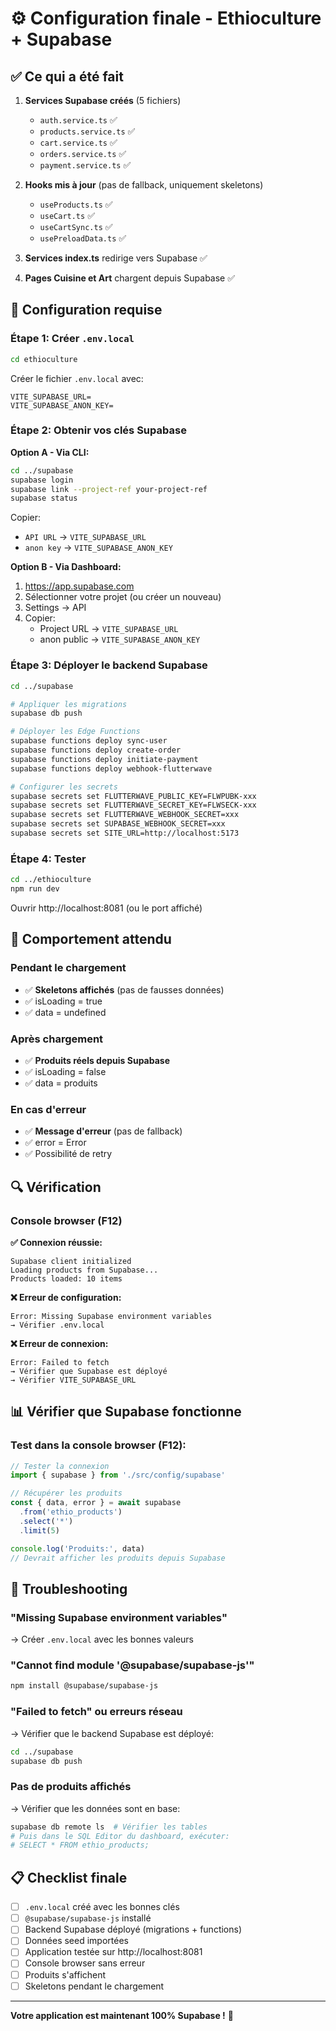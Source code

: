 # ⚙️ Configuration finale - Ethioculture + Supabase

## ✅ Ce qui a été fait

1. **Services Supabase créés** (5 fichiers)
   - `auth.service.ts` ✅
   - `products.service.ts` ✅  
   - `cart.service.ts` ✅
   - `orders.service.ts` ✅
   - `payment.service.ts` ✅

2. **Hooks mis à jour** (pas de fallback, uniquement skeletons)
   - `useProducts.ts` ✅
   - `useCart.ts` ✅
   - `useCartSync.ts` ✅
   - `usePreloadData.ts` ✅

3. **Services index.ts** redirige vers Supabase ✅

4. **Pages Cuisine et Art** chargent depuis Supabase ✅

## 🔧 Configuration requise

### Étape 1: Créer `.env.local`

```bash
cd ethioculture
```

Créer le fichier `.env.local` avec:
```env
VITE_SUPABASE_URL=
VITE_SUPABASE_ANON_KEY=
```

### Étape 2: Obtenir vos clés Supabase

**Option A - Via CLI:**
```bash
cd ../supabase
supabase login
supabase link --project-ref your-project-ref
supabase status
```

Copier:
- `API URL` → `VITE_SUPABASE_URL`
- `anon key` → `VITE_SUPABASE_ANON_KEY`

**Option B - Via Dashboard:**
1. https://app.supabase.com
2. Sélectionner votre projet (ou créer un nouveau)
3. Settings → API
4. Copier:
   - Project URL → `VITE_SUPABASE_URL`
   - anon public → `VITE_SUPABASE_ANON_KEY`

### Étape 3: Déployer le backend Supabase

```bash
cd ../supabase

# Appliquer les migrations
supabase db push

# Déployer les Edge Functions
supabase functions deploy sync-user
supabase functions deploy create-order
supabase functions deploy initiate-payment
supabase functions deploy webhook-flutterwave

# Configurer les secrets
supabase secrets set FLUTTERWAVE_PUBLIC_KEY=FLWPUBK-xxx
supabase secrets set FLUTTERWAVE_SECRET_KEY=FLWSECK-xxx
supabase secrets set FLUTTERWAVE_WEBHOOK_SECRET=xxx
supabase secrets set SUPABASE_WEBHOOK_SECRET=xxx
supabase secrets set SITE_URL=http://localhost:5173
```

### Étape 4: Tester

```bash
cd ../ethioculture
npm run dev
```

Ouvrir http://localhost:8081 (ou le port affiché)

## 🎯 Comportement attendu

### Pendant le chargement
- ✅ **Skeletons affichés** (pas de fausses données)
- ✅ isLoading = true
- ✅ data = undefined

### Après chargement
- ✅ **Produits réels depuis Supabase**
- ✅ isLoading = false
- ✅ data = produits

### En cas d'erreur
- ✅ **Message d'erreur** (pas de fallback)
- ✅ error = Error
- ✅ Possibilité de retry

## 🔍 Vérification

### Console browser (F12)

**✅ Connexion réussie:**
```
Supabase client initialized
Loading products from Supabase...
Products loaded: 10 items
```

**❌ Erreur de configuration:**
```
Error: Missing Supabase environment variables
→ Vérifier .env.local
```

**❌ Erreur de connexion:**
```
Error: Failed to fetch
→ Vérifier que Supabase est déployé
→ Vérifier VITE_SUPABASE_URL
```

## 📊 Vérifier que Supabase fonctionne

### Test dans la console browser (F12):

```javascript
// Tester la connexion
import { supabase } from './src/config/supabase'

// Récupérer les produits
const { data, error } = await supabase
  .from('ethio_products')
  .select('*')
  .limit(5)

console.log('Produits:', data)
// Devrait afficher les produits depuis Supabase
```

## 🚨 Troubleshooting

### "Missing Supabase environment variables"
→ Créer `.env.local` avec les bonnes valeurs

### "Cannot find module '@supabase/supabase-js'"
```bash
npm install @supabase/supabase-js
```

### "Failed to fetch" ou erreurs réseau
→ Vérifier que le backend Supabase est déployé:
```bash
cd ../supabase
supabase db push
```

### Pas de produits affichés
→ Vérifier que les données sont en base:
```bash
supabase db remote ls  # Vérifier les tables
# Puis dans le SQL Editor du dashboard, exécuter:
# SELECT * FROM ethio_products;
```

## 📋 Checklist finale

- [ ] `.env.local` créé avec les bonnes clés
- [ ] `@supabase/supabase-js` installé
- [ ] Backend Supabase déployé (migrations + functions)
- [ ] Données seed importées
- [ ] Application testée sur http://localhost:8081
- [ ] Console browser sans erreur
- [ ] Produits s'affichent
- [ ] Skeletons pendant le chargement

---

**Votre application est maintenant 100% Supabase !** 🎉

















